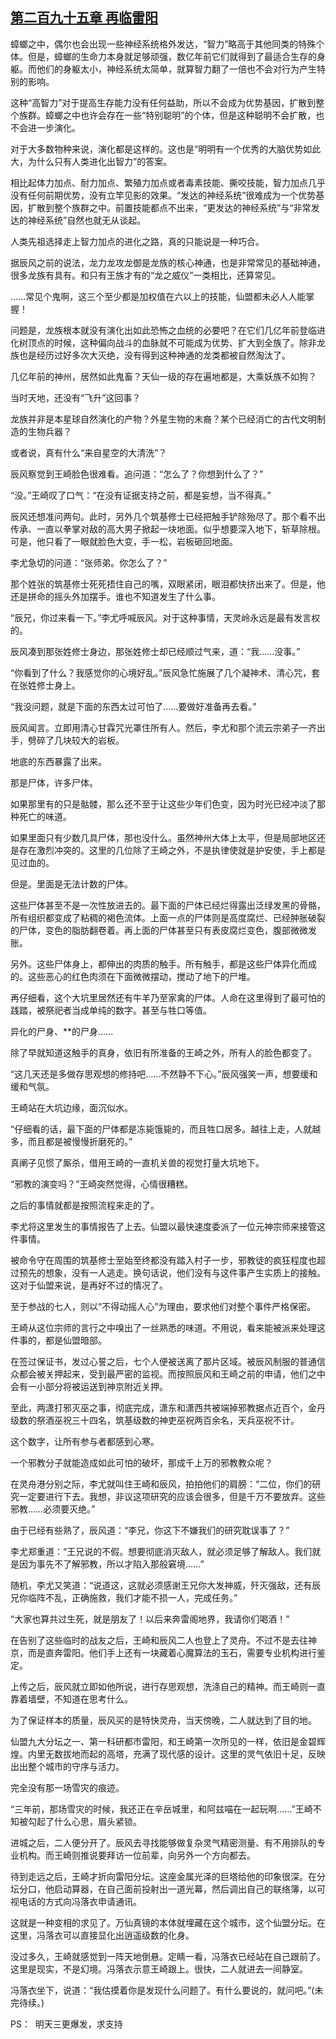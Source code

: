 ## [第二百九十五章 再临雷阳](https://www.xxbiquge.com/11_11207/8976190.html)


  蟑螂之中，偶尔也会出现一些神经系统格外发达，“智力”略高于其他同类的特殊个体。但是，蟑螂的生命力本身就足够顽强，数亿年前它们就得到了最适合生存的身躯。而他们的身躯太小，神经系统太简单，就算智力翻了一倍也不会对行为产生特别的影响。

  这种“高智力”对于提高生存能力没有任何益助，所以不会成为优势基因，扩散到整个族群。蟑螂之中也许会存在一些“特别聪明”的个体，但是这种聪明不会扩散，也不会进一步演化。

  对于大多数物种来说，演化都是这样的。这也是“明明有一个优秀的大脑优势如此大，为什么只有人类进化出智力”的答案。

  相比起体力加点、耐力加点、繁殖力加点或者毒素技能、撕咬技能，智力加点几乎没有任何前期优势，没有立竿见影的效果。“发达的神经系统”很难成为一个优势基因，扩散到整个族群之中。前置技能都点不出来，“更发达的神经系统”与“非常发达的神经系统”自然也就无从谈起。

  人类先祖选择走上智力加点的进化之路，真的只能说是一种巧合。

  据辰风之前的说法，龙力龙攻龙御是龙族的核心神通，也是非常常见的基础神通，很多龙族有具有。和只有王族才有的“龙之威仪”一类相比，还算常见。

  ……常见个鬼啊，这三个至少都是加权值在六以上的技能，仙盟都未必人人能掌握！

  问题是，龙族根本就没有演化出如此恐怖之血统的必要吧？在它们几亿年前登临进化树顶点的时候，这种偏向战斗的血脉就不可能成为优势、扩大到全族了。除非龙族也是经历过好多次大灭绝，没有得到这种神通的龙类都被自然淘汰了。

  几亿年前的神州，居然如此鬼畜？天仙一级的存在遍地都是，大乘妖族不如狗？

  当时天地，还没有“飞升”这回事？

  龙族并非是本星球自然演化的产物？外星生物的末裔？某个已经消亡的古代文明制造的生物兵器？

  或者说，真有什么“来自星空的大清洗”？

  辰风察觉到王崎脸色很难看。追问道：“怎么了？你想到什么了？”

  “没。”王崎叹了口气：“在没有证据支持之前，都是妄想，当不得真。”

  辰风还想准问两句。此时，另外几个筑基修士已经把触手铲除殆尽了。那个看不出传承、一直以拳掌对敌的高大男子掀起一块地面。似乎想要深入地下，斩草除根。可是，他只看了一眼就脸色大变，手一松，岩板砸回地面。

  李尤急切的问道：“张师弟。你怎么了？”

  那个姓张的筑基修士死死捂住自己的嘴，双眼紧闭，眼泪都快挤出来了。但是，他还是拼命的摇头外加摆手。谁也不知道发生了什么事。

  “辰兄，你过来看一下。”李尤呼喊辰风。对于这种事情，天灵岭永远是最有发言权的。

  辰风凑到那张姓修士身边，那张姓修士却已经顺过气来，道：“我……没事。”

  “你看到了什么？我感觉你的心境好乱。”辰风急忙施展了几个凝神术、清心咒，套在张姓修士身上。

  “我没问题，就是下面的东西太过可怕了……要做好准备再去看。”

  辰风闻言。立即用清心甘霖咒光罩住所有人。然后，李尤和那个流云宗弟子一齐出手，劈碎了几块较大的岩板。

  地底的东西暴露了出来。

  那是尸体，许多尸体。

  如果那里有的只是骷髅，那么还不至于让这些少年们色变，因为时光已经冲淡了那种死亡的味道。

  如果里面只有少数几具尸体，那也没什么。虽然神州大体上太平，但是局部地区还是存在激烈冲突的。这里的几位除了王崎之外，不是执律使就是护安使，手上都是见过血的。

  但是。里面是无法计数的尸体。

  这些尸体甚至不是一次性放进去的。最下面的尸体已经烂得露出泛绿发黑的骨骼，所有组织都变成了粘稠的褐色流体。上面一点的尸体则是高度腐烂、已经肿胀破裂的尸体，变色的脂肪翻卷着。再上面的尸体甚至只有表皮腐烂变色，腹部微微发胀。

  另外。这些尸体身上，都伸出的肉质的触手。所有触手，都是这些尸体异化而成的。这些恶心的红色肉须在下面微微摆动，搅动了地下的尸堆。

  再仔细看，这个大坑里居然还有牛羊乃至家禽的尸体。人命在这里得到了最可怕的践踏，被祭祀者当成单纯的数字。甚至与牲口等值。

  异化的尸身、**的尸身……

  除了早就知道这触手的真身，依旧有所准备的王崎之外，所有人的脸色都变了。

  “这几天还是多做存思观想的修持吧……不然静不下心。”辰风强笑一声，想要缓和缓和气氛。

  王崎站在大坑边缘，面沉似水。

  “仔细看的话，最下面的尸体都是冻毙饿毙的，而且牲口居多。越往上走，人就越多，而且都是被慢慢折磨死的。”

  真阐子见惯了厮杀，借用王崎的一直机关兽的视觉打量大坑地下。

  “邪教的演变吗？”王崎突然觉得，心情很糟糕。

  之后的事情就都是按照流程来走的了。

  李尤将这里发生的事情报告了上去。仙盟以最快速度委派了一位元神宗师来接管这件事情。

  被命令守在周围的筑基修士至始至终都没有踏入村子一步，邪教徒的疯狂程度也超过预先的想象，没有一人逃走。换句话说，他们没有与这件事产生实质上的接触。这对于仙盟来说，是再好不过的情况了。

  至于参战的七人，则以“不得动摇人心”为理由，要求他们对整个事件严格保密。

  王崎从这位宗师的言行之中嗅出了一丝熟悉的味道。不用说，看来能被派来处理这件事的，都是仙盟暗部。

  在签过保证书，发过心誓之后，七个人便被送离了那片区域。被辰风制服的普通信众都会被关押起来，受到最严密的监视。而按照辰风和王崎之前的申请，他们之中会有一小部分将被运送到神京附近关押。

  至此，两潇打邪灭巫之事，彻底完成，潇东和潇西共被端掉邪教据点近百个，金丹级数的祭酒巫祝三十四名，筑基级数的神吏巫祝两百余名，天兵巫祝不计。

  这个数字，让所有参与者都感到心寒。

  一个邪教分子就能造成如此可怕的破坏，那成千上万的邪教教众呢？

  在灵舟港分别之际，李尤就叫住王崎和辰风，拍拍他们的肩膀：“二位，你们的研究一定要进行下去。我想，非议这项研究的应该会很多，但是千万不要放弃。这些邪教……必须要灭绝。”

  由于已经有些熟了，辰风道：“李兄，你这下不嫌我们的研究耽误事了？”

  李尤郑重道：“王兄说的不假。想要彻底消灭敌人，就必须足够了解敌人。我们就是因为事先不了解邪教，所以才陷入那般窘境……”

  随机，李尤又笑道：“说道这，这就必须感谢王兄你大发神威，歼灭强敌，还有辰兄你临阵不乱，正确施救，我们才能不损一人，完成任务。”

  “大家也算共过生死，就是朋友了！以后来奔雷阁地界，我请你们喝酒！”

  在告别了这些临时的战友之后，王崎和辰风二人也登上了灵舟。不过不是去往神京，而是直奔雷阳。他们手上还有一块藏着心魔算法的玉石，需要专业机构进行鉴定。

  上传之后，辰风就立即如他所说，进行存思观想，洗涤自己的精神。而王崎则一直靠着墙壁，不知道在思考什么。

  为了保证样本的质量，辰风买的是特快灵舟，当天傍晚，二人就达到了目的地。

  仙盟九大分坛之一、第一科研都市雷阳，和王崎第一次所见的一样，依旧是金碧辉煌。内里无数拔地而起的高塔，充满了现代感的设计。这里的灵气依旧十足，反映出出整个城市的守序与活力。

  完全没有那一场雪灾的痕迹。

  “三年前，那场雪灾的时候，我还正在辛岳城里，和阿兹喵在一起玩啊……”王崎不知被勾起了什么心思，眉头紧锁。

  进城之后，二人便分开了。辰风去寻找能够做复杂灵气精密测量、有不用排队的专业机构。而王崎则推说要拜访一位前辈，向另外一个方向都去。

  待到走远之后，王崎才折向雷阳分坛。这座金属光泽的巨塔给他的印象很深。在分坛分口，他启动算器，在自己面前投射出一道光幕，然后调出自己的联络簿，以可视电话的方式向冯落衣申请通讯。

  这就是一种变相的求见了。万仙真镜的本体就埋藏在这个城市，这个仙盟分坛。在这里，冯落衣可以直接显化出逍遥级数的化身。

  没过多久，王崎就感觉到一阵天地倒悬。定睛一看，冯落衣已经站在自己跟前了。这里是现实，不是幻境。冯落衣示意王崎跟上。很快，二人就进去一间静室。

  冯落衣坐下，说道：“我估摸着你是发现什么问题了。有什么要说的，就问吧。”(未完待续。)

  PS：  明天三更爆发，求支持
